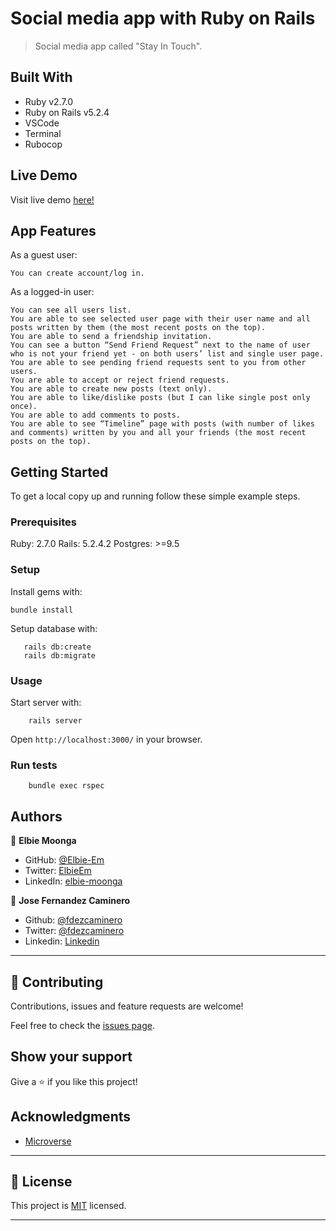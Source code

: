 # Social media app with Ruby on Rails

> Social media app called "Stay In Touch".


## Built With

- Ruby v2.7.0
- Ruby on Rails v5.2.4
- VSCode
- Terminal
- Rubocop

## Live Demo

Visit live demo [here!](https://peaceful-coast-25449.herokuapp.com/)

## App Features

As a guest user:

    You can create account/log in.

As a logged-in user:

    You can see all users list.
    You are able to see selected user page with their user name and all posts written by them (the most recent posts on the top).
    You are able to send a friendship invitation.
    You can see a button “Send Friend Request” next to the name of user who is not your friend yet - on both users’ list and single user page.
    You are able to see pending friend requests sent to you from other users.
    You are able to accept or reject friend requests.
    You are able to create new posts (text only).
    You are able to like/dislike posts (but I can like single post only once).
    You are able to add comments to posts.
    You are able to see “Timeline” page with posts (with number of likes and comments) written by you and all your friends (the most recent posts on the top).


## Getting Started

To get a local copy up and running follow these simple example steps.

### Prerequisites

Ruby: 2.7.0
Rails: 5.2.4.2
Postgres: >=9.5

### Setup

Install gems with:

```
bundle install
```

Setup database with:

```
   rails db:create
   rails db:migrate
```



### Usage

Start server with:

```
    rails server
```

Open `http://localhost:3000/` in your browser.

### Run tests

```
    bundle exec rspec
```


## Authors

👤 **Elbie Moonga**

- GitHub: [@Elbie-Em](https://github.com/Elbie-em)
- Twitter: [ElbieEm](https://twitter.com/ElbieEm)
- LinkedIn: [elbie-moonga](https://www.linkedin.com/in/elbie-moonga-253bbb12b/) 


👤 **Jose Fernandez Caminero**

- Github: [@fdezcaminero](https://github.com/fdezcaminero)
- Twitter: [@fdezcaminero](https://twitter.com/fdezcaminero)
- Linkedin: [Linkedin](https://www.linkedin.com/in/fdezcaminero/)

---

## 🤝 Contributing

Contributions, issues and feature requests are welcome!

Feel free to check the [issues page](issues/).

## Show your support

Give a ⭐️ if you like this project!

## Acknowledgments

- [Microverse](https://microverse.org)

---

## 📝 License

This project is [MIT](/LICENSE) licensed.

---
